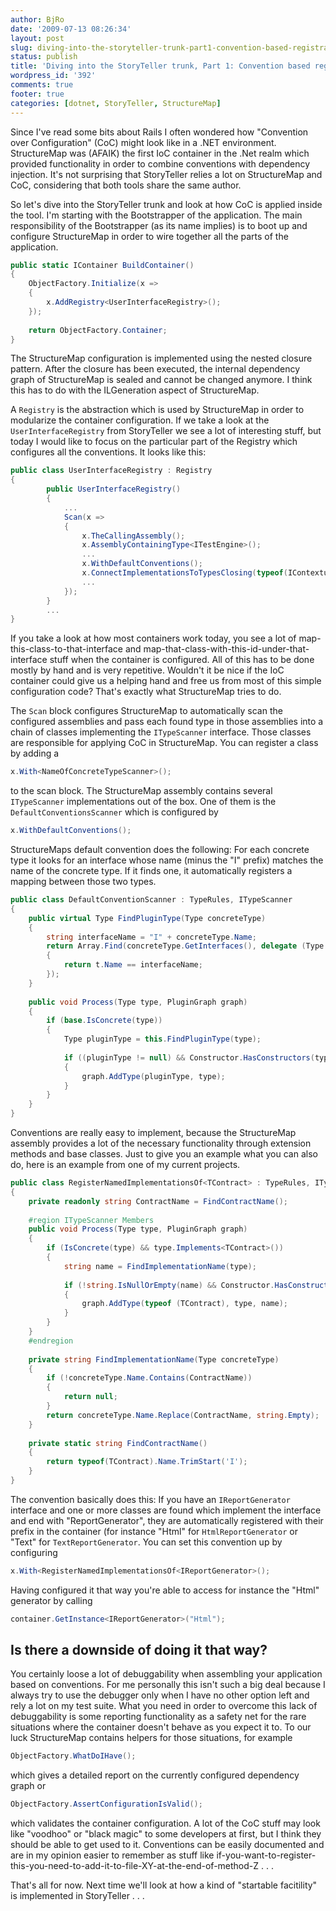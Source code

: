 ```yaml
---
author: BjRo
date: '2009-07-13 08:26:34'
layout: post
slug: diving-into-the-storyteller-trunk-part1-convention-based-registration
status: publish
title: 'Diving into the StoryTeller trunk, Part 1: Convention based registration'
wordpress_id: '392'
comments: true
footer: true
categories: [dotnet, StoryTeller, StructureMap]
---
```

Since I've read some bits about Rails I often wondered how "Convention
over Configuration" (CoC) might look like in a .NET environment.
StructureMap was (AFAIK) the first IoC container in the .Net realm which
provided functionality in order to combine conventions with dependency
injection. It's not surprising that StoryTeller relies a lot on
StructureMap and CoC, considering that both tools share the same author.

So let's dive into the StoryTeller trunk and look at how CoC is applied
inside the tool. I'm starting with the Bootstrapper of the application.
The main responsibility of the Bootstrapper (as its name implies) is to
boot up and configure StructureMap in order to wire together all the
parts of the application.

``` csharp Hello Bootstrapper
public static IContainer BuildContainer() 
{
	ObjectFactory.Initialize(x => 
	{
		x.AddRegistry<UserInterfaceRegistry>();
	});
	
	return ObjectFactory.Container; 
} 
```

The StructureMap configuration is implemented using the nested closure
pattern. After the closure has been executed, the internal dependency
graph of StructureMap is sealed and cannot be changed anymore. I think
this has to do with the ILGeneration aspect of StructureMap. 
 
A `Registry` is the abstraction which is used by StructureMap in order
to modularize the container configuration. If we take a look at the
`UserInterfaceRegistry` from StoryTeller we see a lot of interesting
stuff, but today I would like to focus on the particular part of the
Registry which configures all the conventions. It looks like this:

``` csharp A registry dissected
public class UserInterfaceRegistry : Registry 
{
		public UserInterfaceRegistry() 
		{ 
			... 
			Scan(x => 
			{
				x.TheCallingAssembly(); 
				x.AssemblyContainingType<ITestEngine>(); 
				...
				x.WithDefaultConventions();
				x.ConnectImplementationsToTypesClosing(typeof(IContextualAction<>));
				... 
			});
		} 
		...
} 
```

If you take a look at how most containers work today, you see a lot of
map-this-class-to-that-interface and
map-that-class-with-this-id-under-that-interface stuff when the
container is configured. All of this has to be done mostly by hand and
is very repetitive. Wouldn't it be nice if the IoC container could give
us a helping hand and free us from most of this simple configuration
code? That's exactly what StructureMap tries to do.

The `Scan` block configures StructureMap to automatically scan the
configured assemblies and pass each found type in those assemblies into
a chain of classes implementing the `ITypeScanner` interface. Those
classes are responsible for applying CoC in StructureMap. You can
register a class by adding a

``` csharp Using a custom type scanner
x.With<NameOfConcreteTypeScanner>();
```

to the scan block. The StructureMap assembly contains several
`ITypeScanner` implementations out of the box. One of them is the
`DefaultConventionsScanner` which is configured by 

``` csharp Using the default conventions
x.WithDefaultConventions(); 
```

StructureMaps default convention does the following: For each concrete
type it looks for an interface whose name (minus the "I" prefix) matches
the name of the concrete type. If it finds one, it automatically
registers a mapping between those two types.

``` csharp How DefaultConventionScanner is implemented
public class DefaultConventionScanner : TypeRules, ITypeScanner 
{ 
	public virtual Type FindPluginType(Type concreteType) 
	{ 
		string interfaceName = "I" + concreteType.Name; 
		return Array.Find(concreteType.GetInterfaces(), delegate (Type t) 
		{
			return t.Name == interfaceName; 
		}); 
	} 
	
	public void Process(Type type, PluginGraph graph) 
	{ 
		if (base.IsConcrete(type)) 
		{ 
			Type pluginType = this.FindPluginType(type); 
			
			if ((pluginType != null) && Constructor.HasConstructors(type)) 
			{ 
				graph.AddType(pluginType, type); 
			}
		} 
	} 
} 
```

Conventions are really easy to implement, because the StructureMap
assembly provides a lot of the necessary functionality through extension
methods and base classes. Just to give you an example what you can also
do, here is an example from one of my current projects.

``` csharp Registering named implementations
public class RegisterNamedImplementationsOf<TContract> : TypeRules, ITypeScanner 
{ 
	private readonly string ContractName = FindContractName(); 
	
	#region ITypeScanner Members 
	public void Process(Type type, PluginGraph graph) 
	{ 
		if (IsConcrete(type) && type.Implements<TContract>())
		{ 
			string name = FindImplementationName(type); 
			
			if (!string.IsNullOrEmpty(name) && Constructor.HasConstructors(type))
			{
				graph.AddType(typeof (TContract), type, name); 
			} 
		} 
	} 
	#endregion 
	
	private string FindImplementationName(Type concreteType) 
	{ 
		if (!concreteType.Name.Contains(ContractName)) 
		{ 
			return null; 
		} 
		return concreteType.Name.Replace(ContractName, string.Empty); 
	}
	
	private static string FindContractName() 
	{ 
		return typeof(TContract).Name.TrimStart('I'); 
	}
}
```

The convention basically does this: If you have an `IReportGenerator`
interface and one or more classes are found which implement the
interface and end with "ReportGenerator", they are automatically
registered with their prefix in the container (for instance "Html" for
`HtmlReportGenerator` or "Text" for `TextReportGenerator`. You can set
this convention up by configuring 

``` csharp Registering our custom convention
x.With<RegisterNamedImplementationsOf<IReportGenerator>();
```

Having configured it that way you're able to access for instance
the "Html" generator by calling 

``` csharp Resolving our example generator
container.GetInstance<IReportGenerator>("Html"); 
``` 

Is there a downside of doing it that way?
----------------------------------------------

You certainly loose a lot of debuggability when assembling your
application based on conventions. For me personally this isn't such a
big deal because I always try to use the debugger only when I have no
other option left and rely a lot on my test suite. What you need in
order to overcome this lack of debuggability is some reporting
functionality as a safety net for the rare situations where the
container doesn't behave as you expect it to. To our luck StructureMap
contains helpers for those situations, for example 

``` csharp Asking the container to print out his configuration
ObjectFactory.WhatDoIHave(); 
```

which gives a detailed report on the currently configured dependency graph or

``` csharp Testing whether the container configuration is valid
ObjectFactory.AssertConfigurationIsValid(); 
``` 

which validates the container configuration. A lot of the CoC stuff may
look like "voodhoo" or "black magic" to some developers at first, but I
think they should be able to get used to it. Conventions can be easily
documented and are in my opinion easier to remember as stuff like
if-you-want-to-register-this-you-need-to-add-it-to-file-XY-at-the-end-of-method-Z
. . .

That's all for now. Next time we'll look at how a kind of "startable
facitility" is implemented in StoryTeller . . .
